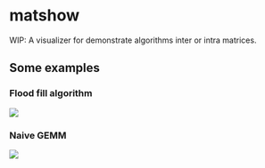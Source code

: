 # matshow
WIP: A visualizer for demonstrate algorithms inter or intra matrices.

## Some examples

### Flood fill algorithm
![](https://user-images.githubusercontent.com/328693/196416238-dd86ab24-868d-43be-ba1f-3f4a778acd7c.gif)

### Naive GEMM

![](https://user-images.githubusercontent.com/328693/196416260-f25a0c5b-0af3-4221-8349-bb7a3d2ab7b6.gif)
